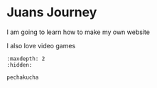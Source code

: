# Juans Journey

I am going to learn how to make my own website


I also love video games



<!-- use this to make a menu when you add more pages -->
```{toctree}
:maxdepth: 2
:hidden:

pechakucha
```
